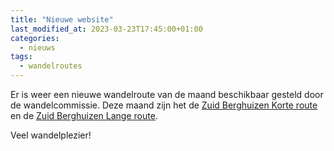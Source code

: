 ```yaml
---
title: "Nieuwe website"
last_modified_at: 2023-03-23T17:45:00+01:00
categories:
  - nieuws
tags:
  - wandelroutes
---
```


Er is weer een nieuwe wandelroute van de maand beschikbaar gesteld door de wandelcommissie. Deze maand zijn het de [Zuid Berghuizen Korte route](/wandelroutes/zuid-berghuizen-korte-route/) en de [Zuid Berghuizen Lange route](/wandelroutes/zuid-berghuizen-lange-route/).

Veel wandelplezier!